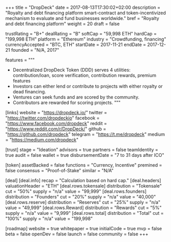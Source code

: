 +++
title = "DropDeck"
date = 2017-08-13T17:30:02+02:00
description = "Royalty and debt financing platform smart-contract and token-incentivized mechanism to evaluate and fund businesses worldwide."
bref = "Royalty and debt financing platform"
weight = 20
draft = false

trustRating = "B+"
dealRating = "B"
softCap = "59,998 ETH"
hardCap = "199,998 ETH"
platform = "Ethereum"
industry = "Crowdfunding, financing"
currencyAccepted = "BTC, ETH"
startDate = 2017-11-21
endDate = 2017-12-21
founded = "N/A, 2017"

features = """
- Decentralized DropDeck Token (DDD) serves 4 utilities: contribution/loan, score verification, contribution rewards, premium features
- Investors can either lend or contribute to projects with either royalty or dead financing.
- Ventures can seek funds and are scored by the community.
- Contributors are rewarded for scoring projects.
"""

[links]
  website = "https://dropdeck.io/"
  twitter = "https://twitter.com/dropdeckio"
  facebook = "https://www.facebook.com/dropdeck"
  reddit = "https://www.reddit.com/r/DropDeck/"
  github = "https://github.com/dropdeck"
  telegram = "https://t.me/dropdeck"
  medium = "https://medium.com/dropdeck"

[trust]
  stage = "Ideation"
  advisors = true
  partners = false
  teamIdentity = true
  audit = false
  wallet = true
  disbursementDate = "7 to 31 days after ICO"

[token]
  assetBacked = false
  functions = "Currency, Incentive"
  premined = false
  consensus = "Proof-of-Stake"
  similar = "N/A"

[deal]
  [deal.info]
    recap = "Calculation based on hard cap."
  [deal.headers]
    valuationHeader = "ETH"
    [deal.rows.tokensale]
      distribution = "Tokensale"
      cut = "50%"
      supply = "n/a"
      value = "99,999"
    [deal.rows.founders]
      distribution = "Founders"
      cut = "20%"
      supply = "n/a"
      value = "40,000"
    [deal.rows.reserve]
      distribution = "Reserves"
      cut = "25%"
      supply = "n/a"
      value = "49,999"
    [deal.rows.Reward]
      distribution = "Rewards"
      cut = "5%"
      supply = "n/a"
      value = "9,999"
    [deal.rows.total]
      distribution = "Total"
      cut = "100%"
      supply = "n/a"
      value = "199,998"

[roadmap]
  website = true
  whitepaper = true
  initialCode = true
  mvp = false
  beta = false
  openDev = false
  launch = false
  community = false
+++
